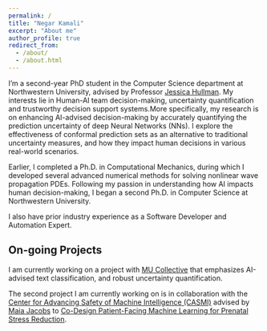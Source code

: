 ```yaml
---
permalink: /
title: "Negar Kamali"
excerpt: "About me"
author_profile: true
redirect_from: 
  - /about/
  - /about.html
---
```

I’m a second-year PhD student in the Computer Science department at Northwestern University, advised by Professor [Jessica Hullman](http://users.eecs.northwestern.edu/~jhullman/). My interests lie in Human-AI team decision-making, uncertainty quantification and trustworthy decision support systems.More specifically, my research is on enhancing AI-advised decision-making by accurately quantifying the prediction uncertainty of deep Neural Networks (NNs). I explore the effectiveness of conformal prediction sets as an alternative to traditional uncertainty measures, and how they impact human decisions in various real-world scenarios.

Earlier, I completed a Ph.D. in Computational Mechanics, during which I developed several advanced numerical methods for solving nonlinear wave propagation PDEs. Following my passion in understanding how AI impacts human decision-making, I began a second Ph.D. in Computer Science at Northwestern University.

I also have prior industry experience as a Software Developer and Automation Expert.  

## On-going Projects

I am currently working on a project with [MU Collective](https://mucollective.northwestern.edu/) that emphasizes AI-advised text classification, and robust uncertainty quantification.

The second project I am currently working on is in collaboration with the [Center for Advancing Safety of Machine Intelligence (CASMI)](https://casmi.northwestern.edu/) advised by [Maia Jacobs](https://sites.northwestern.edu/nupath/people/) to [Co-Design Patient-Facing Machine Learning for Prenatal Stress Reduction](https://casmi.northwestern.edu/research/projects/prenatal-stress-reduction.html).





